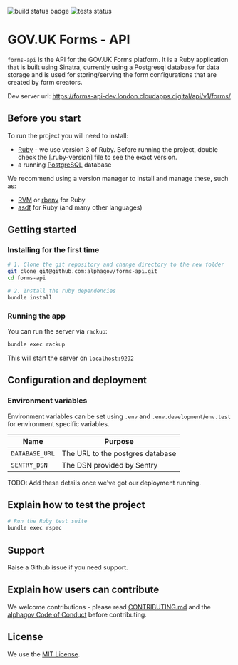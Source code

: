 ![build status badge](https://github.com/alphagov/forms-api/actions/workflows/deploy.yml/badge.svg)
![tests status](https://github.com/alphagov/forms-api/actions/workflows/ruby.yml/badge.svg)

# GOV.UK Forms - API

`forms-api` is the API for the GOV.UK Forms platform. It is a Ruby application that is built using Sinatra, currently using a Postgresql database for data storage and is used for storing/serving the form configurations that are created by form creators.

Dev server url: https://forms-api-dev.london.cloudapps.digital/api/v1/forms/

## Before you start

To run the project you will need to install:

- [Ruby](https://www.ruby-lang.org/en/) - we use version 3 of Ruby. Before running the project, double check the [.ruby-version] file to see the exact version.
- a running [PostgreSQL](https://www.postgresql.org/) database

We recommend using a version manager to install and manage these, such as:

- [RVM](https://rvm.io/) or [rbenv](https://github.com/rbenv/rbenv) for Ruby
- [asdf](https://github.com/asdf-vm/asdf) for Ruby (and many other languages)

## Getting started

### Installing for the first time

```bash
# 1. Clone the git repository and change directory to the new folder
git clone git@github.com:alphagov/forms-api.git
cd forms-api

# 2. Install the ruby dependencies
bundle install
```

### Running the app

You can run the server via `rackup`:

```bash
bundle exec rackup
```

This will start the server on `localhost:9292`

## Configuration and deployment

### Environment variables

Environment variables can be set using `.env` and `.env.development`/`env.test` for environment specific variables.

| Name | Purpose |
| ------------- | ------------- |
| `DATABASE_URL` | The URL to the postgres database|
| `SENTRY_DSN` | The DSN provided by Sentry |

TODO: Add these details once we've got our deployment running.

## Explain how to test the project

```bash
# Run the Ruby test suite
bundle exec rspec
```

## Support

Raise a Github issue if you need support.

## Explain how users can contribute

We welcome contributions - please read [CONTRIBUTING.md](CONTRIBUTING.md) and the [alphagov Code of Conduct](https://github.com/alphagov/.github/blob/main/CODE_OF_CONDUCT.md) before contributing.

## License

We use the [MIT License](https://opensource.org/licenses/MIT).
